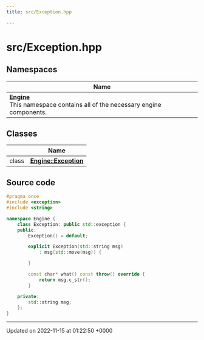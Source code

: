 ```yaml
---
title: src/Exception.hpp

---
```


# src/Exception.hpp



## Namespaces

| Name           |
| -------------- |
| **[Engine](/namespaces/namespaceEngine.md)** <br>This namespace contains all of the necessary engine components.  |

## Classes

|                | Name           |
| -------------- | -------------- |
| class | **[Engine::Exception](/classes/classEngine_1_1Exception.md)**  |




## Source code

```cpp
#pragma once
#include <exception>
#include <string>

namespace Engine {
    class Exception: public std::exception {
    public:
        Exception() = default;

        explicit Exception(std::string msg)
            : msg(std::move(msg)) {

        }

        const char* what() const throw() override {
            return msg.c_str();
        }

    private:
        std::string msg;
    };
}
```


-------------------------------

Updated on 2022-11-15 at 01:22:50 +0000
